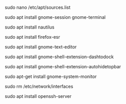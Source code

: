 sudo nano /etc/apt/sources.list

sudo apt install gnome-session gnome-terminal

sudo apt install nautilus

sudo apt install firefox-esr

sudo apt install gnome-text-editor

sudo apt install gnome-shell-extension-dashtodock

sudo apt install gnome-shell-extension-autohidetopbar

sudo apt-get install gnome-system-monitor

sudo rm /etc/network/interfaces

sudo apt install openssh-server
